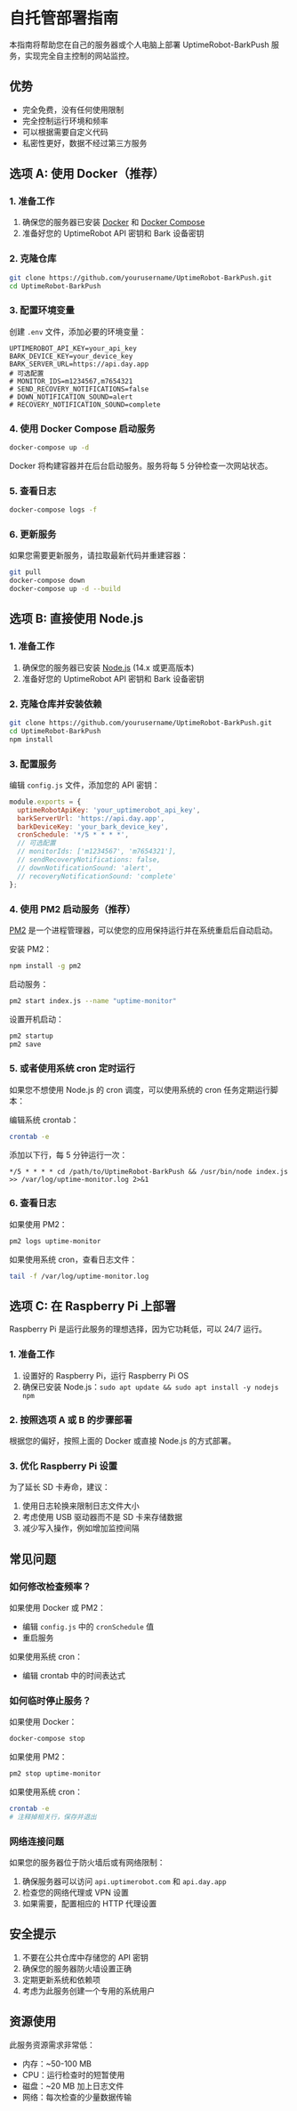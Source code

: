 # 自托管部署指南

本指南将帮助您在自己的服务器或个人电脑上部署 UptimeRobot-BarkPush 服务，实现完全自主控制的网站监控。

## 优势

- 完全免费，没有任何使用限制
- 完全控制运行环境和频率
- 可以根据需要自定义代码
- 私密性更好，数据不经过第三方服务

## 选项 A: 使用 Docker（推荐）

### 1. 准备工作

1. 确保您的服务器已安装 [Docker](https://docs.docker.com/get-docker/) 和 [Docker Compose](https://docs.docker.com/compose/install/)
2. 准备好您的 UptimeRobot API 密钥和 Bark 设备密钥

### 2. 克隆仓库

```bash
git clone https://github.com/yourusername/UptimeRobot-BarkPush.git
cd UptimeRobot-BarkPush
```

### 3. 配置环境变量

创建 `.env` 文件，添加必要的环境变量：

```
UPTIMEROBOT_API_KEY=your_api_key
BARK_DEVICE_KEY=your_device_key
BARK_SERVER_URL=https://api.day.app
# 可选配置
# MONITOR_IDS=m1234567,m7654321
# SEND_RECOVERY_NOTIFICATIONS=false
# DOWN_NOTIFICATION_SOUND=alert
# RECOVERY_NOTIFICATION_SOUND=complete
```

### 4. 使用 Docker Compose 启动服务

```bash
docker-compose up -d
```

Docker 将构建容器并在后台启动服务。服务将每 5 分钟检查一次网站状态。

### 5. 查看日志

```bash
docker-compose logs -f
```

### 6. 更新服务

如果您需要更新服务，请拉取最新代码并重建容器：

```bash
git pull
docker-compose down
docker-compose up -d --build
```

## 选项 B: 直接使用 Node.js

### 1. 准备工作

1. 确保您的服务器已安装 [Node.js](https://nodejs.org/) (14.x 或更高版本)
2. 准备好您的 UptimeRobot API 密钥和 Bark 设备密钥

### 2. 克隆仓库并安装依赖

```bash
git clone https://github.com/yourusername/UptimeRobot-BarkPush.git
cd UptimeRobot-BarkPush
npm install
```

### 3. 配置服务

编辑 `config.js` 文件，添加您的 API 密钥：

```javascript
module.exports = {
  uptimeRobotApiKey: 'your_uptimerobot_api_key',
  barkServerUrl: 'https://api.day.app',
  barkDeviceKey: 'your_bark_device_key',
  cronSchedule: '*/5 * * * *',
  // 可选配置
  // monitorIds: ['m1234567', 'm7654321'],
  // sendRecoveryNotifications: false,
  // downNotificationSound: 'alert',
  // recoveryNotificationSound: 'complete'
};
```

### 4. 使用 PM2 启动服务（推荐）

[PM2](https://pm2.keymetrics.io/) 是一个进程管理器，可以使您的应用保持运行并在系统重启后自动启动。

安装 PM2：

```bash
npm install -g pm2
```

启动服务：

```bash
pm2 start index.js --name "uptime-monitor"
```

设置开机启动：

```bash
pm2 startup
pm2 save
```

### 5. 或者使用系统 cron 定时运行

如果您不想使用 Node.js 的 cron 调度，可以使用系统的 cron 任务定期运行脚本：

编辑系统 crontab：

```bash
crontab -e
```

添加以下行，每 5 分钟运行一次：

```
*/5 * * * * cd /path/to/UptimeRobot-BarkPush && /usr/bin/node index.js >> /var/log/uptime-monitor.log 2>&1
```

### 6. 查看日志

如果使用 PM2：

```bash
pm2 logs uptime-monitor
```

如果使用系统 cron，查看日志文件：

```bash
tail -f /var/log/uptime-monitor.log
```

## 选项 C: 在 Raspberry Pi 上部署

Raspberry Pi 是运行此服务的理想选择，因为它功耗低，可以 24/7 运行。

### 1. 准备工作

1. 设置好的 Raspberry Pi，运行 Raspberry Pi OS
2. 确保已安装 Node.js：`sudo apt update && sudo apt install -y nodejs npm`

### 2. 按照选项 A 或 B 的步骤部署

根据您的偏好，按照上面的 Docker 或直接 Node.js 的方式部署。

### 3. 优化 Raspberry Pi 设置

为了延长 SD 卡寿命，建议：

1. 使用日志轮换来限制日志文件大小
2. 考虑使用 USB 驱动器而不是 SD 卡来存储数据
3. 减少写入操作，例如增加监控间隔

## 常见问题

### 如何修改检查频率？

如果使用 Docker 或 PM2：
- 编辑 `config.js` 中的 `cronSchedule` 值
- 重启服务

如果使用系统 cron：
- 编辑 crontab 中的时间表达式

### 如何临时停止服务？

如果使用 Docker：
```bash
docker-compose stop
```

如果使用 PM2：
```bash
pm2 stop uptime-monitor
```

如果使用系统 cron：
```bash
crontab -e
# 注释掉相关行，保存并退出
```

### 网络连接问题

如果您的服务器位于防火墙后或有网络限制：
1. 确保服务器可以访问 `api.uptimerobot.com` 和 `api.day.app`
2. 检查您的网络代理或 VPN 设置
3. 如果需要，配置相应的 HTTP 代理设置

## 安全提示

1. 不要在公共仓库中存储您的 API 密钥
2. 确保您的服务器防火墙设置正确
3. 定期更新系统和依赖项
4. 考虑为此服务创建一个专用的系统用户

## 资源使用

此服务资源需求非常低：
- 内存：~50-100 MB
- CPU：运行检查时的短暂使用
- 磁盘：~20 MB 加上日志文件
- 网络：每次检查的少量数据传输 